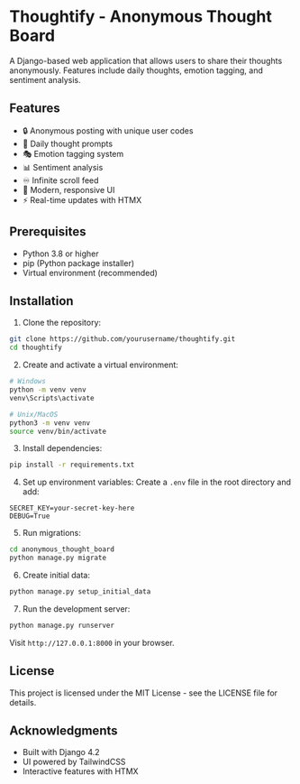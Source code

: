 # Thoughtify - Anonymous Thought Board

A Django-based web application that allows users to share their thoughts anonymously. Features include daily thoughts, emotion tagging, and sentiment analysis.

## Features

- 🔒 Anonymous posting with unique user codes
- 📝 Daily thought prompts
- 🎭 Emotion tagging system
- 📊 Sentiment analysis
- ♾️ Infinite scroll feed
- 🎨 Modern, responsive UI
- ⚡ Real-time updates with HTMX

## Prerequisites

- Python 3.8 or higher
- pip (Python package installer)
- Virtual environment (recommended)

## Installation

1. Clone the repository:
```bash
git clone https://github.com/yourusername/thoughtify.git
cd thoughtify
```

2. Create and activate a virtual environment:
```bash
# Windows
python -m venv venv
venv\Scripts\activate

# Unix/MacOS
python3 -m venv venv
source venv/bin/activate
```

3. Install dependencies:
```bash
pip install -r requirements.txt
```

4. Set up environment variables:
Create a `.env` file in the root directory and add:
```
SECRET_KEY=your-secret-key-here
DEBUG=True
```

5. Run migrations:
```bash
cd anonymous_thought_board
python manage.py migrate
```

6. Create initial data:
```bash
python manage.py setup_initial_data
```

7. Run the development server:
```bash
python manage.py runserver
```

Visit `http://127.0.0.1:8000` in your browser.

## License

This project is licensed under the MIT License - see the LICENSE file for details.

## Acknowledgments

- Built with Django 4.2
- UI powered by TailwindCSS
- Interactive features with HTMX 
